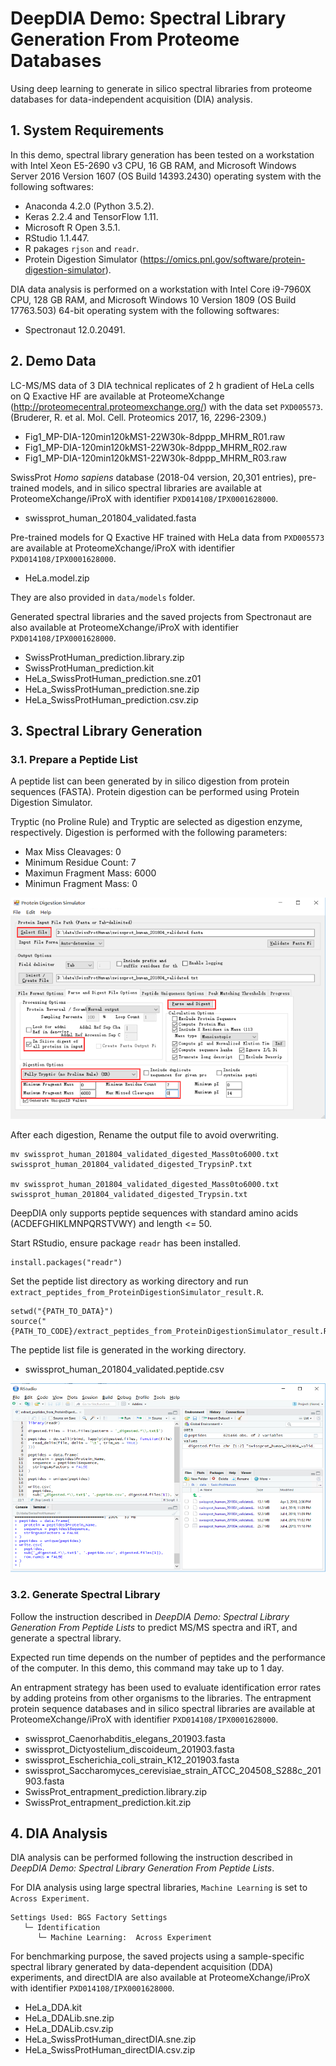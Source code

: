 # DeepDIA Demo: Spectral Library Generation From Proteome Databases
Using deep learning to generate in silico spectral libraries from proteome databases for data-independent acquisition (DIA) analysis. 

## 1. System Requirements
In this demo, spectral library generation has been tested on a workstation with Intel Xeon E5-2690 v3 CPU, 16 GB RAM, and Microsoft Windows Server 2016 Version 1607 (OS Build 14393.2430) operating system with the following softwares:
- Anaconda 4.2.0 (Python 3.5.2).
- Keras 2.2.4 and TensorFlow 1.11.
- Microsoft R Open 3.5.1.
- RStudio 1.1.447.
- R pakages `rjson` and `readr`.
- Protein Digestion Simulator (https://omics.pnl.gov/software/protein-digestion-simulator).

DIA data analysis is performed on a workstation with Intel Core i9-7960X CPU, 128 GB RAM, and Microsoft Windows 10 Version 1809 (OS Build 17763.503) 64-bit operating system with the following softwares:
- Spectronaut 12.0.20491.

## 2. Demo Data
LC-MS/MS data of 3 DIA technical replicates of 2 h gradient of HeLa cells on Q Exactive HF are available at ProteomeXchange (http://proteomecentral.proteomexchange.org/) with the data set `PXD005573`. (Bruderer, R. et al. Mol. Cell. Proteomics 2017, 16, 2296-2309.)
- Fig1_MP-DIA-120min120kMS1-22W30k-8dppp_MHRM_R01.raw
- Fig1_MP-DIA-120min120kMS1-22W30k-8dppp_MHRM_R02.raw
- Fig1_MP-DIA-120min120kMS1-22W30k-8dppp_MHRM_R03.raw

SwissProt *Homo sapiens* database (2018-04 version, 20,301 entries), pre-trained models, and in silico spectral libraries are available at ProteomeXchange/iProX with identifier `PXD014108/IPX0001628000`.
- swissprot_human_201804_validated.fasta

Pre-trained models for Q Exactive HF trained with HeLa data from `PXD005573` are available at ProteomeXchange/iProX with identifier `PXD014108/IPX0001628000`.
- HeLa.model.zip

They are also provided in `data/models` folder.

Generated spectral libraries and the saved projects from Spectronaut are also available at ProteomeXchange/iProX with identifier `PXD014108/IPX0001628000`.
- SwissProtHuman_prediction.library.zip
- SwissProtHuman_prediction.kit
- HeLa_SwissProtHuman_prediction.sne.z01
- HeLa_SwissProtHuman_prediction.sne.zip
- HeLa_SwissProtHuman_prediction.csv.zip

## 3. Spectral Library Generation
### 3.1. Prepare a Peptide List
A peptide list can been generated by in silico digestion from protein sequences (FASTA). Protein digestion can be performed using Protein Digestion Simulator.

Tryptic (no Proline Rule) and Tryptic are selected as digestion enzyme, respectively. Digestion is performed with the following parameters:
- Max Miss Cleavages: 0
- Minimum Residue Count: 7
- Maximun Fragment Mass: 6000
- Minimun Fragment Mass: 0

![](assets/peptide_digestion_simulator.png)

After each digestion, Rename the output file to avoid overwriting.
```
mv swissprot_human_201804_validated_digested_Mass0to6000.txt swissprot_human_201804_validated_digested_TrypsinP.txt

mv swissprot_human_201804_validated_digested_Mass0to6000.txt swissprot_human_201804_validated_digested_Trypsin.txt
```

DeepDIA only supports peptide sequences with standard amino acids (ACDEFGHIKLMNPQRSTVWY) and length <= 50.

Start RStudio, ensure package `readr` has been installed.
```
install.packages("readr")
```

Set the peptide list directory as working directory and run `extract_peptides_from_ProteinDigestionSimulator_result.R`.
```
setwd("{PATH_TO_DATA}")
source("{PATH_TO_CODE}/extract_peptides_from_ProteinDigestionSimulator_result.R")
```

The peptide list file is generated in the working directory.
- swissprot_human_201804_validated.peptide.csv

![](assets/convert_protein_digestion_simulator_result.png)

### 3.2. Generate Spectral Library
Follow the instruction described in *DeepDIA Demo: Spectral Library Generation From Peptide Lists* to predict MS/MS spectra and iRT, and generate a spectral library.

Expected run time depends on the number of peptides and the performance of the computer. In this demo, this command may take up to 1 day.

An entrapment strategy has been used to evaluate identification error rates by adding proteins from other organisms to the libraries. The entrapment protein sequence databases and in silico spectral libraries are available at ProteomeXchange/iProX with identifier `PXD014108/IPX0001628000`.
- swissprot_Caenorhabditis_elegans_201903.fasta
- swissprot_Dictyostelium_discoideum_201903.fasta
- swissprot_Escherichia_coli_strain_K12_201903.fasta
- swissprot_Saccharomyces_cerevisiae_strain_ATCC_204508_S288c_201903.fasta
- SwissProt_entrapment_prediction.library.zip
- SwissProt_entrapment_prediction.kit.zip


## 4. DIA Analysis
DIA analysis can be performed following the instruction described in *DeepDIA Demo: Spectral Library Generation From Peptide Lists*.

For DIA analysis using large spectral libraries, `Machine Learning` is set to `Across Experiment`.

```
Settings Used: BGS Factory Settings   
   └─ Identification  
      └─ Machine Learning:	Across Experiment   
```

For benchmarking purpose, the saved projects using a sample-specific spectral library generated by data-dependent acquisition (DDA) experiments, and directDIA are also available at ProteomeXchange/iProX with identifier `PXD014108/IPX0001628000`.
- HeLa_DDA.kit
- HeLa_DDALib.sne.zip
- HeLa_DDALib.csv.zip
- HeLa_SwissProtHuman_directDIA.sne.zip
- HeLa_SwissProtHuman_directDIA.csv.zip
